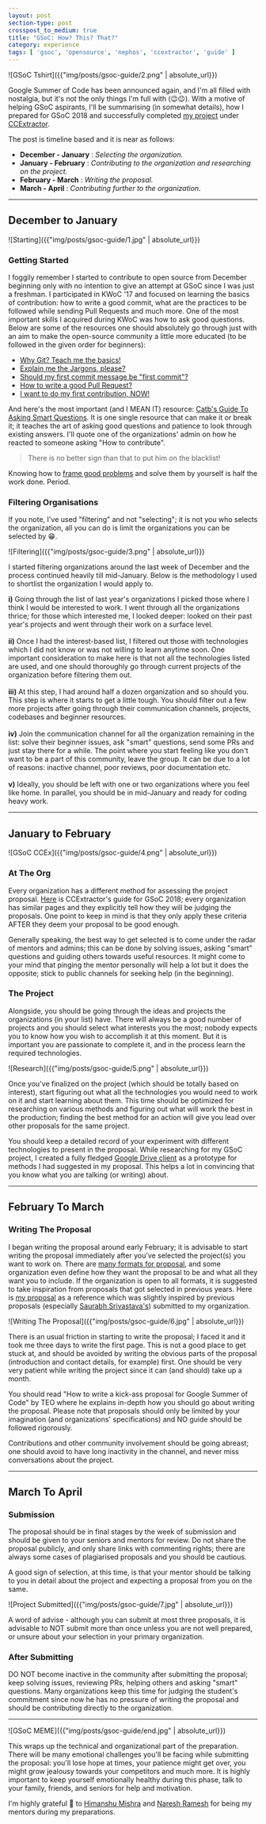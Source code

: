 ```yaml
---
layout: post
section-type: post
crosspost_to_medium: true
title: "GSoC: How? This? That?"
category: experience
tags: [ 'gsoc', 'opensource', 'nephos', 'ccextractor', 'guide' ]
---
```

![GSoC Tshirt]({{"img/posts/gsoc-guide/2.png" | absolute_url}})

Google Summer of Code has been announced again, and I'm all filled with nostalgia, but it's not the only things I'm full
with (:wink::wink:). With a motive of helping GSoC aspirants, I'll be summarising (in somewhat details), how I prepared
for GSoC 2018 and successfully completed [my project](https://summerofcode.withgoogle.com/projects/#5889497431015424) under [CCExtractor](https://ccextractor.org/public:gsoc:2018:thealphadollar).

The post is timeline based and it is near as follows:

- **December - January** : *Selecting the organization.*
- **January - February** : *Contributing to the organization and researching on the project.*
- **February - March** : *Writing the proposal.*
- **March - April** : *Contributing further to the organization.*

---
## December to January

![Starting]({{"img/posts/gsoc-guide/1.jpg" | absolute_url}})

### Getting Started

I foggily remember I started to contribute to open source from December beginning only with no intention to give an attempt
at GSoC since I was just a freshman. I participated in KWoC '17 and focused on learning the basics of contribution: how to 
write a good commit, what are the practices to be followed while sending Pull Requests and much more. One of the most important
skills I acquired during KWoC was how to ask good questions. Below are some of the resources one should absolutely go through just 
with an aim to make the open-source community a little more educated (to be followed in the given order for beginners):

- [Why Git? Teach me the basics!](https://hackernoon.com/understanding-git-fcffd87c15a3) 
- [Explain me the Jargons, please?](https://product.hubspot.com/blog/git-and-github-tutorial-for-beginners)
- [Should my first commit message be "first commit"?](https://code.likeagirl.io/useful-tips-for-writing-better-git-commit-messages-808770609503)
- [How to write a good Pull Request?](https://blog.github.com/2015-01-21-how-to-write-the-perfect-pull-request/)
- [I want to do my first contribution, NOW!](https://www.firsttimersonly.com/)

And here's the most important (and I MEAN IT) resource: [Catb's Guide To Asking Smart Questions](http://www.catb.org/~esr/faqs/smart-questions.html).
It is one single resource that can make it or break it; it teaches the art of asking good questions and patience to look 
through existing answers. I'll quote one of the organizations' admin on how he reacted to someone asking "How to contribute".

> There is no better sign than that to put him on the blacklist!

Knowing how to [frame good problems](http://www.studygs.net/problem/problemsolvingv1.htm) and solve them by yourself is half the work done. Period.

### Filtering Organisations

If you note, I've used "filtering" and not "selecting"; it is not you who selects the organization, all you can do is limit
the organizations you can be selected by :grin:.

![Filtering]({{"img/posts/gsoc-guide/3.png" | absolute_url}})

I started filtering organizations around the last week of December and the process continued heavily till mid-January. Below
is the methodology I used to shortlist the organization I would apply to.

**i)** Going through the list of last year's organizations I picked those where I think I would be interested to work. I went through
all the organizations thrice; for those which interested me, I looked deeper: looked on their past year's projects and went through
their work on a surface level.<br/><br/>
**ii)** Once I had the interest-based list, I filtered out those with technologies which I did not know or was not willing to learn
anytime soon. One important consideration to make here is that not all the technologies listed are used, and one should thoroughly 
go through current projects of the organization before filtering them out.<br/><br/>
**iii)** At this step, I had around half a dozen organization and so should you. This step is where it starts to get a little tough. You should
filter out a few more projects after going through their communication channels, projects, codebases and beginner resources.<br/><br/>
**iv)** Join the communication channel for all the organization remaining in the list: solve their beginner issues, ask "smart" questions, send some PRs
and just stay there for a while. The point where you start feeling like you don't want to be a part of this community, leave the group. It can
be due to a lot of reasons: inactive channel, poor reviews, poor documentation etc.<br/><br/>
**v)** Ideally, you should be left with one or two organizations where you feel like home. In parallel, you should be in mid-January and ready for 
coding heavy work.

---
## January to February

![GSoC CCEx]({{"img/posts/gsoc-guide/4.png" | absolute_url}})

### At The Org

Every organization has a different method for assessing the project proposal. [Here](https://ccextractor.org/public:gsoc:ideas_page_for_summer_of_code_2018) is CCExtractor's guide for GSoC 2018; every
organization has similar pages and they explicitly tell how they will be judging the proposals. One point to keep in mind is that
they only apply these criteria AFTER they deem your proposal to be good enough.

Generally speaking, the best way to get selected is to come under the radar of mentors and admins; this can be done by 
solving issues, asking "smart" questions and guiding others towards useful resources. It might come to your mind that pinging the mentor personally
will help a lot but it does the opposite; stick to public channels for seeking help (in the beginning).

### The Project

Alongside, you should be going through the ideas and projects the organizations (in your list) have. There will always be a good
number of projects and you should select what interests you the most; nobody expects you to know how you wish to accomplish it at this moment.
But it is important you are passionate to complete it, and in the process learn the required technologies.

![Research]({{"img/posts/gsoc-guide/5.png" | absolute_url}})

Once you've finalized on the project (which should be totally based on interest), start figuring out what all the technologies you
would need to work on it and start learning about them. This time should be optimized for researching on various methods and
figuring out what will work the best in the production; finding the best method for an action will give you lead over other proposals for the
same project.

You should keep a detailed record of your experiment with different technologies to present in the proposal. While researching
for my GSoC project, I created a fully fledged [Google Drive client](https://github.com/thealphadollar/GDrive_Sync) as a prototype for methods I had suggested in my proposal. This
helps a lot in convincing that you know what you are talking (or writing) about.   

---
## February To March

### Writing The Proposal

I began writing the proposal around early February; it is advisable to start writing the proposal immediately after you've selected
the project(s) you want to work on. There are [many formats for proposal](https://github.com/saketkc/fos-proposals), and some organization even define how they want the proposal
to be and what all they want you to include. If the organization is open to all formats, it is suggested to take inspiration from
proposals that got selected in previous years. Here is [my proposal](https://github.com/thealphadollar/Nephos/blob/master/Proposal_%20Project%20Nephos%2C%20GSoC%202018.pdf) as a reference which was
slightly inspired by previous proposals (especially [Saurabh Srivastava's](https://github.com/saurabhshri/GSoC-2017-Accepted-Proposals/blob/master/CCExtractor/CCAligner%20-%20Word%20by%20Word%20Audio%20Subtitle%20Sync/5565268630700032_1490805743_Word_by_Word_Subtitle_Sync_by_Saurabh_Shrivastava_CCExtractor.pdf)) submitted to my organization.

![Writing The Proposal]({{"img/posts/gsoc-guide/6.jpg" | absolute_url}})

There is an usual friction in starting to write the proposal; I faced it and it took me three days to write the first page. This
is not a good place to get stuck at, and should be avoided by writing the obvious parts of the proposal (introduction and contact details, for example) first.
One should be very very patient while writing the project since it can (and should) take up a month.

You should read "How to write a kick-ass proposal for Google Summer of Code" by TEO where he explains in-depth how you should
go about writing the proposal. Please note that proposals should only be limited by your imagination (and organizations' specifications) and
NO guide should be followed rigorously.

Contributions and other community involvement should be going abreast; one should avoid to have long inactivity in the channel, and never
miss conversations about the project.

---
## March To April

### Submission

The proposal should be in final stages by the week of submission and should be given to your seniors and mentors for review.
Do not share the proposal publicly, and only share links with commenting rights; there are always some cases of plagiarised 
proposals and you should be cautious.

A good sign of selection, at this time, is that your mentor should be talking to you in detail about the project and expecting
a proposal from you on the same. 

![Project Submitted]({{"img/posts/gsoc-guide/7.jpg" | absolute_url}})

A word of advise - although you can submit at most three proposals, it is advisable to NOT submit more than once unless
you are not well prepared, or unsure about your selection in your primary organization. 

### After Submitting

DO NOT become inactive in the community after submitting the proposal; keep solving issues, reviewing PRs, helping others and 
asking "smart" questions. Many organizations keep this time for judging the student's commitment since now he has no pressure of
writing the proposal and should be contributing directly to the organization.

---
![GSoC MEME]({{"img/posts/gsoc-guide/end.jpg" | absolute_url}})

This wraps up the technical and organizational part of the preparation. There will be many emotional challenges you'll be facing
while submitting the proposal: you'll lose hope at times, your patience might get over, you might grow jealousy towards your competitors and
much more. It is highly important to keep yourself emotionally healthy during this phase, talk to your family, friends, and seniors
for help and motivation.

I'm highly grateful :pray: to [Himanshu Mishra](https://www.github.com/orkohunter) and [Naresh Ramesh](https://www.github.com/ghostwriternr) for being
my mentors during my preparations. 
